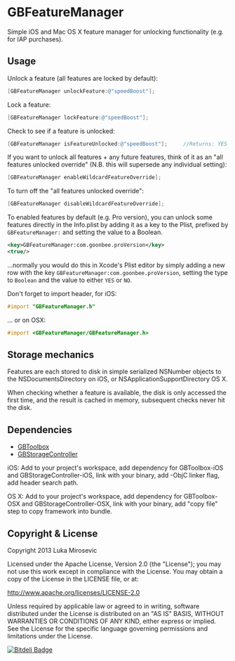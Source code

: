 GBFeatureManager
============

Simple iOS and Mac OS X feature manager for unlocking functionality (e.g. for IAP purchases).

Usage
------------

Unlock a feature (all features are locked by default):

```objective-c
[GBFeatureManager unlockFeature:@"speedBoost"];
```

Lock a feature:

```objective-c
[GBFeatureManager lockFeature:@"speedBoost"];
```

Check to see if a feature is unlocked:

```objective-c
[GBFeatureManager isFeatureUnlocked:@"speedBoost"];		//Returns: YES or NO
```

If you want to unlock all features + any future features, think of it as an "all features unlocked override" (N.B. this will supersede any individual setting):

```objective-c
[GBFeatureManager enableWildcardFeatureOverride];
```

To turn off the "all features unlocked override":

```objective-c
[GBFeatureManager disableWildcardFeatureOverride];
```

To enabled features by default (e.g. Pro version), you can unlock some features directly in the Info.plist by adding it as a key to the Plist, prefixed by `GBFeatureManager:` and setting the value to a Boolean.

```xml
<key>GBFeatureManager:com.goonbee.proVersion</key>
<true/>
```

...normally you would do this in Xcode's Plist editor by simply adding a new row with the key `GBFeatureManager:com.goonbee.proVersion`, setting the type to `Boolean` and the value to either `YES` or `NO`.

Don't forget to import header, for iOS:

```objective-c
#import "GBFeatureManager.h"
```

... or on OSX:

```objective-c
#import <GBFeatureManager/GBFeatureManager.h>
```

Storage mechanics
------------

Features are each stored to disk in simple serialized NSNumber objects to the NSDocumentsDirectory on iOS, or NSApplicationSupportDirectory OS X.

When checking whether a feature is available, the disk is only accessed the first time, and the result is cached in memory, subsequent checks never hit the disk.

Dependencies
------------

* [GBToolbox](https://github.com/lmirosevic/GBToolbox)
* [GBStorageController](https://github.com/lmirosevic/GBStorageController)

iOS: Add to your project's workspace, add dependency for GBToolbox-iOS and GBStorageController-iOS, link with your binary, add -ObjC linker flag, add header search path.

OS X: Add to your project's workspace, add dependency for GBToolbox-OSX and GBStorageController-OSX, link with your binary, add "copy file" step to copy framework into bundle.

Copyright & License
------------

Copyright 2013 Luka Mirosevic

Licensed under the Apache License, Version 2.0 (the "License"); you may not use this work except in compliance with the License. You may obtain a copy of the License in the LICENSE file, or at:

http://www.apache.org/licenses/LICENSE-2.0

Unless required by applicable law or agreed to in writing, software distributed under the License is distributed on an "AS IS" BASIS, WITHOUT WARRANTIES OR CONDITIONS OF ANY KIND, either express or implied. See the License for the specific language governing permissions and limitations under the License.

[![Bitdeli Badge](https://d2weczhvl823v0.cloudfront.net/lmirosevic/gbfeaturemanager/trend.png)](https://bitdeli.com/free "Bitdeli Badge")
